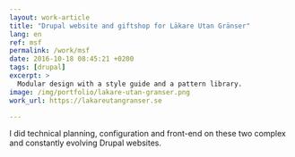 ```yaml
---
layout: work-article
title: "Drupal website and giftshop for Läkare Utan Gränser"
lang: en
ref: msf
permalink: /work/msf
date: 2016-10-18 08:45:21 +0200
tags: [drupal]
excerpt: >
  Modular design with a style guide and a pattern library.
image: /img/portfolio/lakare-utan-granser.png
work_url: https://lakareutangranser.se

---
```

I did technical planning, configuration and front-end on these two complex and constantly evolving Drupal websites.